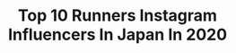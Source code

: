 ---
title: Top 10 Runners Instagram Influencers In Japan In 2020
description: >-
  Find top runners Instagram influencers in Japan in 2020. Most popular hashtags: #nike #running #runner #run.
platform: Instagram
profiles:
  - username: "leexuaaaan"
    fullname: >-
      Lee Xuan 丽璇
    location: "Japan"
    followers: 60673
    engagement: 1371
    commentsToLikes: 0.010581
    id: ck5c5iwk93k6n0i1197ub90oc
    verified: false
    hashtags: "#instafluencermalaysia, #galaxynote10, #samsungmalaysia, #dressdelightbikini"
  - username: "jennammchugh"
    fullname: >-
      Jenna McHugh
    location: "Japan"
    followers: 28216
    engagement: 255
    commentsToLikes: 0.038009
    id: ck135149mz6060i1942flh8a0
    verified: false
    hashtags: "#3weeksuntiltokyo, #earthproof"
  - username: "daichi_0913"
    fullname: >-
      Daichi Kamino 神野 大地
    location: "Japan"
    followers: 60717
    engagement: 1144
    commentsToLikes: 0.007691
    id: ck0ucot19hdj70i19w424nwjg
    verified: true
    hashtags: "#ultrapure, #fuelcell, #wegotnow, #newbalance"
  - username: "yuki_sato310"
    fullname: >-
      悠基 佐藤
    location: "Japan"
    followers: 18430
    engagement: 1399
    commentsToLikes: 0.007902
    id: ck13c0p8xy2qc0i195fc5ksop
    verified: false
    hashtags: "#saint, #kagawa, #2xu, #hokkaido"
  - username: "contrecarre"
    fullname: >-
      Isaac Belmont
    location: "Japan"
    followers: 8043
    engagement: 1674
    commentsToLikes: 0.003597
    id: ck139rib3ms7l0i1971ws3z1c
    verified: false
    hashtags: ""
  - username: "eeeriko.k"
    fullname: >-
      栗崎 恵理子 / Eriko Kurisaki
    location: "Japan"
    followers: 8643
    engagement: 1037
    commentsToLikes: 0.011146
    id: ck5hi9xkhceu20i11qhf4agj9
    verified: false
    hashtags: "#redrunclubtokyo, #tnfrun, #tokyodome, #glidic"
  - username: "yuukimeehaa"
    fullname: >-
      三 原 勇 希    ＹＵＵＫＩ  ＭＩＨＡＲＡ
    location: "Japan"
    followers: 46092
    engagement: 483
    commentsToLikes: 0.008845
    id: ck5byeg9qoztz0i1187eiaxra
    verified: true
    hashtags: "#stayathome, #fmcocolo, #propo, #miharainminakami"
  - username: "nyan___san"
    fullname: >-
      ゆき
    location: "Japan"
    followers: 6807
    engagement: 1365
    commentsToLikes: 0.018192
    id: ck5hi9ywscf020i112k54j1ke
    verified: false
    hashtags: "#runner, #kagoshima, #dewycelholic, #cafestagram"
  - username: "koennaert"
    fullname: >-
      Koen Naert
    location: "Japan"
    followers: 12010
    engagement: 937
    commentsToLikes: 0.020360
    id: ck5hp90spqye80i11717hlbhs
    verified: false
    hashtags: "#moretocome, #asicseurope, #nature, #basecamp"
  - username: "eriomochi3"
    fullname: >-
      🅴̤̬ 🆁࿆ 🅸⃞̤̬☕︎
    location: "Japan"
    followers: 4547
    engagement: 2931
    commentsToLikes: 0.060475
    id: ck135nyh72ct30i19ydk397bb
    verified: false
    hashtags: "#foreathlete45s, #ig, #runonclouds, #pegasusturbo"
---